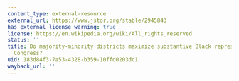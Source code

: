 ```yaml
---
content_type: external-resource
external_url: https://www.jstor.org/stable/2945843
has_external_license_warning: true
license: https://en.wikipedia.org/wiki/All_rights_reserved
status: ''
title: Do majority-minority districts maximize substantive Black representation in
  Congress?
uid: 183d84f3-7a53-4328-b359-10ffd0203dc1
wayback_url: ''
---
```


